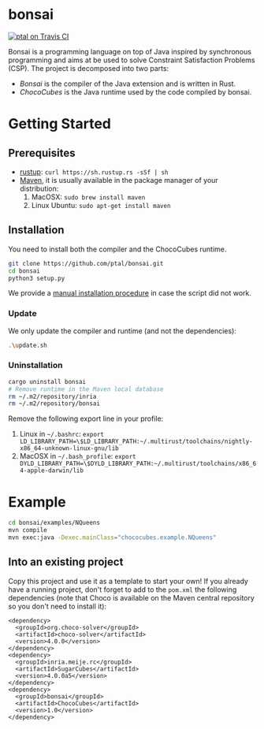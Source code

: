 # bonsai

[![ptal on Travis CI][travis-image]][travis]

[travis-image]: https://travis-ci.org/ptal/bonsai.png
[travis]: https://travis-ci.org/ptal/bonsai

Bonsai is a programming language on top of Java inspired by synchronous programming and aims at be used to solve Constraint Satisfaction Problems (CSP). The project is decomposed into two parts:

* *Bonsai* is the compiler of the Java extension and is written in Rust.
* *ChocoCubes* is the Java runtime used by the code compiled by bonsai.

# Getting Started

## Prerequisites

* [rustup](http://www.rustup.rs): `curl https://sh.rustup.rs -sSf | sh`
* [Maven](https://maven.apache.org), it is usually available in the package manager of your distribution:
  1. MacOSX: `sudo brew install maven`
  2. Linux Ubuntu: `sudo apt-get install maven`

## Installation

You need to install both the compiler and the ChocoCubes runtime.

```sh
git clone https://github.com/ptal/bonsai.git
cd bonsai
python3 setup.py
```

We provide a [manual installation procedure](manual-installation.md) in case the script did not work.

### Update

We only update the compiler and runtime (and not the dependencies):

```sh
.\update.sh
```

### Uninstallation

```sh
cargo uninstall bonsai
# Remove runtime in the Maven local database
rm ~/.m2/repository/inria
rm ~/.m2/repository/bonsai
```

Remove the following export line in your profile:

1. Linux in `~/.bashrc`: `export LD_LIBRARY_PATH=\$LD_LIBRARY_PATH:~/.multirust/toolchains/nightly-x86_64-unknown-linux-gnu/lib`
2. MacOSX in `~/.bash_profile`: `export DYLD_LIBRARY_PATH=\$DYLD_LIBRARY_PATH:~/.multirust/toolchains/x86_64-apple-darwin/lib`

# Example

```sh
cd bonsai/examples/NQueens
mvn compile
mvn exec:java -Dexec.mainClass="chococubes.example.NQueens"
```

## Into an existing project

Copy this project and use it as a template to start your own! If you already have a running project, don't forget to add to the `pom.xml` the following dependencies (note that Choco is available on the Maven central repository so you don't need to install it):

```
<dependency>
  <groupId>org.choco-solver</groupId>
  <artifactId>choco-solver</artifactId>
  <version>4.0.0</version>
</dependency>
<dependency>
  <groupId>inria.meije.rc</groupId>
  <artifactId>SugarCubes</artifactId>
  <version>4.0.0a5</version>
</dependency>
<dependency>
  <groupId>bonsai</groupId>
  <artifactId>ChocoCubes</artifactId>
  <version>1.0</version>
</dependency>
```
